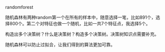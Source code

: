 randomforest

随机森林有两种random第一个在所有的样本中，随意选择一笔，比如891个，选择800个。第二个对特征也做一个随机，比如一共7个特征点，我选择5个。

构造出多个决策树？什么是决策树？构造多个决策树。决策树知识点需要补充。

随机森林可以防止过拟合，让我们得到的算法更加可靠。